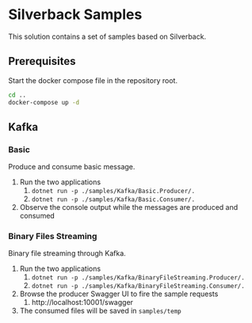 # Silverback Samples

This solution contains a set of samples based on Silverback.

## Prerequisites

Start the docker compose file in the repository root.

```bash
cd ..
docker-compose up -d 
```

## Kafka

### Basic

Produce and consume basic message.

1. Run the two applications
    1. `dotnet run -p ./samples/Kafka/Basic.Producer/.` 
    1. `dotnet run -p ./samples/Kafka/Basic.Consumer/.`
1. Observe the console output while the messages are produced and consumed

### Binary Files Streaming

Binary file streaming through Kafka.

1. Run the two applications
    1. `dotnet run -p ./samples/Kafka/BinaryFileStreaming.Producer/.` 
    1. `dotnet run -p ./samples/Kafka/BinaryFileStreaming.Consumer/.`
1. Browse the producer Swagger UI to fire the sample requests
    1. http://localhost:10001/swagger
1. The consumed files will be saved in `samples/temp` 
